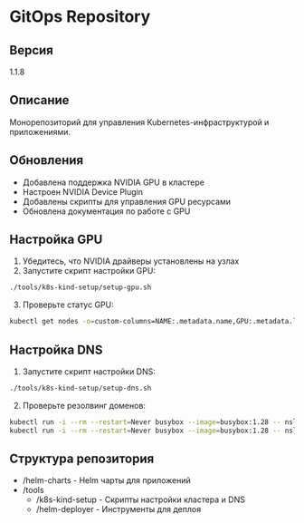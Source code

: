 # GitOps Repository

## Версия
1.1.8

## Описание
Монорепозиторий для управления Kubernetes-инфраструктурой и приложениями.

## Обновления
- Добавлена поддержка NVIDIA GPU в кластере
- Настроен NVIDIA Device Plugin
- Добавлены скрипты для управления GPU ресурсами
- Обновлена документация по работе с GPU

## Настройка GPU
1. Убедитесь, что NVIDIA драйверы установлены на узлах
2. Запустите скрипт настройки GPU:
```bash
./tools/k8s-kind-setup/setup-gpu.sh
```
3. Проверьте статус GPU:
```bash
kubectl get nodes -o=custom-columns=NAME:.metadata.name,GPU:.metadata.labels.nvidia\\.com/gpu
```

## Настройка DNS
1. Запустите скрипт настройки DNS:
```bash
./tools/k8s-kind-setup/setup-dns.sh
```

2. Проверьте резолвинг доменов:
```bash
kubectl run -i --rm --restart=Never busybox --image=busybox:1.28 -- nslookup webui.prod.local
kubectl run -i --rm --restart=Never busybox --image=busybox:1.28 -- nslookup ollama.prod.local
```

## Структура репозитория
- /helm-charts - Helm чарты для приложений
- /tools
    - /k8s-kind-setup - Скрипты настройки кластера и DNS
    - /helm-deployer - Инструменты для деплоя

